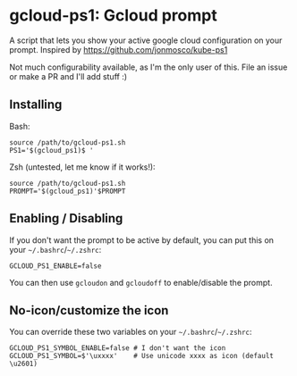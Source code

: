 # gcloud-ps1: Gcloud prompt

A script that lets you show your active google cloud configuration on your
prompt. Inspired by https://github.com/jonmosco/kube-ps1

Not much configurability available, as I'm the only user of this. File an issue
or make a PR and I'll add stuff :)

## Installing

Bash:

```
source /path/to/gcloud-ps1.sh
PS1='$(gcloud_ps1)$ '
```

Zsh (untested, let me know if it works!):

```
source /path/to/gcloud-ps1.sh
PROMPT='$(gcloud_ps1)'$PROMPT
```

## Enabling / Disabling

If you don't want the prompt to be active by default, you can put this on your
`~/.bashrc`/`~/.zshrc`:

```
GCLOUD_PS1_ENABLE=false
```


You can then use `gcloudon` and `gcloudoff` to enable/disable the prompt.

## No-icon/customize the icon

You can override these two variables on your `~/.bashrc`/`~/.zshrc`:

```
GCLOUD_PS1_SYMBOL_ENABLE=false # I don't want the icon
GCLOUD_PS1_SYMBOL=$'\uxxxx'    # Use unicode xxxx as icon (default \u2601)
```
